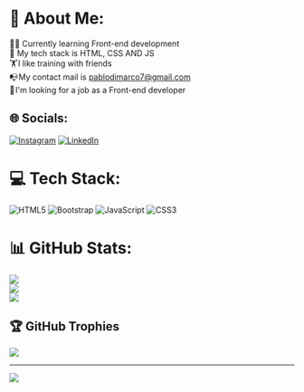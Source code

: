# 💫 About Me:
👨‍💻 Currently learning Front-end development<br>🌱 My tech stack is HTML, CSS AND JS<br>🏋️ I like training with friends<br>📭 My contact mail is pablodimarco7@gmail.com<br>🔎 I'm looking for a job as a Front-end developer<br>


## 🌐 Socials:
[![Instagram](https://img.shields.io/badge/Instagram-%23E4405F.svg?logo=Instagram&logoColor=white)](https://instagram.com/https://www.instagram.com/pablo.dimarco.77/) [![LinkedIn](https://img.shields.io/badge/LinkedIn-%230077B5.svg?logo=linkedin&logoColor=white)](https://linkedin.com/in/https://www.linkedin.com/in/pablo-di-marco/) 

# 💻 Tech Stack:
![HTML5](https://img.shields.io/badge/html5-%23E34F26.svg?style=for-the-badge&logo=html5&logoColor=white) ![Bootstrap](https://img.shields.io/badge/bootstrap-%23563D7C.svg?style=for-the-badge&logo=bootstrap&logoColor=white) ![JavaScript](https://img.shields.io/badge/javascript-%23323330.svg?style=for-the-badge&logo=javascript&logoColor=%23F7DF1E) ![CSS3](https://img.shields.io/badge/css3-%231572B6.svg?style=for-the-badge&logo=css3&logoColor=white)
# 📊 GitHub Stats:
![](https://github-readme-stats.vercel.app/api?username=pablodimarco&theme=dark&hide_border=false&include_all_commits=false&count_private=false)<br/>
![](https://github-readme-streak-stats.herokuapp.com/?user=pablodimarco&theme=dark&hide_border=false)<br/>
![](https://github-readme-stats.vercel.app/api/top-langs/?username=pablodimarco&theme=dark&hide_border=false&include_all_commits=false&count_private=false&layout=compact)

## 🏆 GitHub Trophies
![](https://github-profile-trophy.vercel.app/?username=pablodimarco&theme=radical&no-frame=false&no-bg=true&margin-w=4)

---
[![](https://visitcount.itsvg.in/api?id=pablodimarco&icon=0&color=0)](https://visitcount.itsvg.in)

<!-- Proudly created with GPRM ( https://gprm.itsvg.in ) -->
